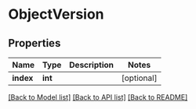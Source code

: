 # ObjectVersion

## Properties
Name | Type | Description | Notes
------------ | ------------- | ------------- | -------------
**index** | **int** |  | [optional] 

[[Back to Model list]](../../README.md#documentation-for-models) [[Back to API list]](../../README.md#documentation-for-api-endpoints) [[Back to README]](../../README.md)

